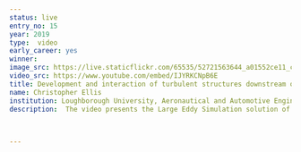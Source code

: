 ```yaml
---
status: live
entry_no: 15
year: 2019
type:  video
early_career: yes 
winner:
image_src: https://live.staticflickr.com/65535/52721563644_a01552ce11_c_d.jpg
video_src: https://www.youtube.com/embed/IJYRKCNpB6E
title: Development and interaction of turbulent structures downstream of a single-row of cooling holes
name: Christopher Ellis
institution: Loughborough University, Aeronautical and Automotive Engineering
description:  The video presents the Large Eddy Simulation solution of complex turbulent mixing of coolant downstream of a single-row of cooling holes. Development and interaction of the coolant flow with the mainstream can be seen as the flow convects downstream. Turbulent structures are coloured by the temperature of the fluid showing the mixing between the 300K mainstream flow and 150K coolant flow. Simulation results are produced using OpenFOAM, an open-source Computational Fluid Dynamics package. A total of 21 million cells are used to resolve the turbulent flow. The present simulation is used to provide accurate results of the surface coolant spread for combustor liner applications and to improve the accuracy of low fidelity methodologies to provide cheap and efficient cooling solutions.  
 

  
---
```

